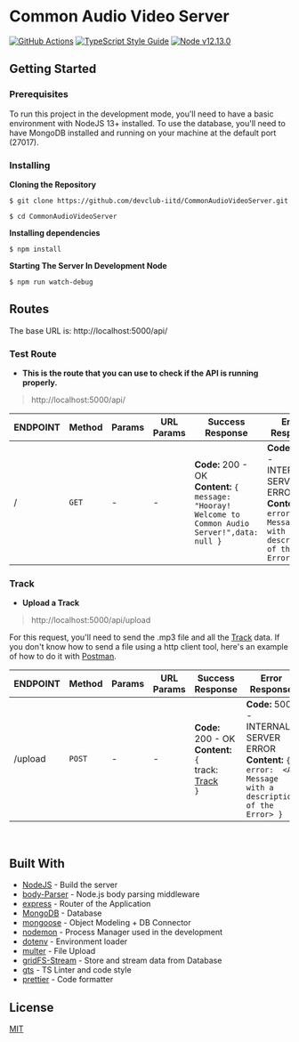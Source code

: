 # Common Audio Video Server

[![GitHub Actions][github-image-ci]][github-url]
[![TypeScript Style Guide][gts-image]][gts-url]
[![Node v12.13.0][node-image]][node-url]

## Getting Started

### Prerequisites

To run this project in the development mode, you'll need to have a basic environment with NodeJS 13+ installed. To use the database, you'll need to have MongoDB installed and running on your machine at the default port (27017).

### Installing

**Cloning the Repository**

```
$ git clone https://github.com/devclub-iitd/CommonAudioVideoServer.git

$ cd CommonAudioVideoServer
```

**Installing dependencies**

```
$ npm install
```

**Starting The Server In Development Node**

```
$ npm run watch-debug
```

## Routes

The base URL is: http://localhost:5000/api/

### Test Route

- **This is the route that you can use to check if the API is running properly.**

> http://localhost:5000/api/

| ENDPOINT | Method | Params | URL Params | Success Response | Error Response
|--|--|--|--|--|--|
| / | `GET`  | - | - |**Code:** 200 - OK<br />**Content:** `{ message:  "Hooray! Welcome to Common Audio Server!",data: null }`  |  **Code:** 500 - INTERNAL SERVER ERROR <br />**Content:** `{ error:  <A Message with a description of the Error> }`|

### Track

- **Upload a Track**

> http://localhost:5000/api/upload

For this request, you'll need to send the .mp3 file and all the [Track](#track) data. If you don't know how to send a file using a http client tool, here's an example of how to do it with [Postman](https://www.getpostman.com/).

| ENDPOINT | Method | Params | URL Params | Success Response | Error Response
|--|--|--|--|--|--|
| /upload | `POST`  | - | - |**Code:** 200 - OK <br />**Content:** `{` <br /> track: [Track](#track)<br /> `}` |  **Code:** 500 - INTERNAL SERVER ERROR<br />**Content:** `{ error:  <A Message with a description of the Error> }`
<br />

## Built With

- [NodeJS](https://nodejs.org/en/) - Build the server
- [body-Parser](https://github.com/expressjs/body-parser#readme) - Node.js body parsing middleware
- [express](https://expressjs.com/) - Router of the Application
- [MongoDB](https://www.mongodb.com/) - Database
- [mongoose](https://mongoosejs.com/) - Object Modeling + DB Connector
- [nodemon](https://nodemon.io/) - Process Manager used in the development
- [dotenv](https://github.com/motdotla/dotenv) - Environment loader
- [multer](https://github.com/expressjs/multer) - File Upload
- [gridFS-Stream](https://github.com/aheckmann/gridfs-stream) - Store and stream data from Database
- [gts](https://github.com/google/gts) - TS Linter and code style
- [prettier](https://github.com/prettier/prettier) - Code formatter

## License

[MIT](LICENSE)

[github-image-ci]: https://github.com/devclub-iitd/CommonAudioVideoServer/workflows/Node.js%20CI/badge.svg
[github-url]: https://github.com/devclub-iitd/CommonAudioVideoServer/actions
[gts-image]: https://img.shields.io/badge/code%20style-google-blueviolet.svg
[gts-url]: https://github.com/google/gts
[node-image]: https://img.shields.io/badge/Node-v12.13.0-blue.svg
[node-url]: https://nodejs.org/en/blog/release/v12.13.0
